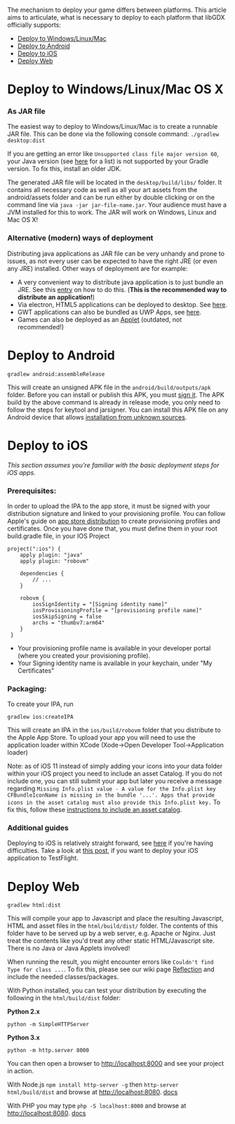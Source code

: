 ###  ###

The mechanism to deploy your game differs between platforms. This article aims to articulate, what is necessary to deploy to each platform that libGDX officially supports:

* [Deploy to Windows/Linux/Mac](#deploy-to-windowslinuxmac-os-x)
* [Deploy to Android](#deploy-to-android)
* [Deploy to iOS](#deploy-to-ios)
* [Deploy Web](#deploy-web)

# <a id="Deploy_to_Windows/Linux/Mac"></a>Deploy to Windows/Linux/Mac OS X
### As JAR file
The easiest way to deploy to Windows/Linux/Mac is to create a runnable JAR file. This can be done via the following console command:
`./gradlew desktop:dist`

If you are getting an error like `Unsupported class file major version 60`, your Java version (see [here](https://stackoverflow.com/q/9170832) for a list) is not supported by your Gradle version. To fix this, install an older JDK. 

The generated JAR file will be located in the `desktop/build/libs/` folder. It contains all necessary code as well as all your art assets from the android/assets folder and can be run either by double clicking or on the command line via `java -jar jar-file-name.jar`. Your audience must have a JVM installed for this to work. The JAR will work on Windows, Linux and Mac OS X!

### Alternative (modern) ways of deployment
Distributing java applications as JAR file can be very unhandy and prone to issues, as not every user can be expected to have the right JRE (or even any JRE) installed. Other ways of deployment are for example:

* A very convenient way to distribute java application is to just bundle an JRE. See this [entry](bundling-a-jre) on how to do this. (**This is the recommended way to distribute an application!**)
* Via electron, HTML5 applications can be deployed to desktop. See [here](https://medium.com/@bschulte19e/how-to-deploy-a-libgdx-game-with-electron-3f1b37f0c26e).
* GWT applications can also be bundled as UWP Apps, see [here](https://web.archive.org/web/20200428040905/https://www.badlogicgames.com/forum/viewtopic.php?f=17&t=14766).
* Games can also be deployed as an [Applet](https://github.com/libgdx/libgdx/wiki/Deploying-as-an-Applet) (outdated, not recommended!)

# <a id="Deploy_to_Android"></a>Deploy to Android
`gradlew android:assembleRelease`

This will create an unsigned APK file in the `android/build/outputs/apk` folder. Before you can install or publish this APK, you must [sign it](http://developer.android.com/tools/publishing/app-signing.html). The APK build by the above command is already in release mode, you only need to follow the steps for keytool and jarsigner. You can install this APK file on any Android device that allows [installation from unknown sources](http://developer.android.com/distribute/open.html#unknown-sources).

# <a id="Deploy_to_iOS"></a>Deploy to iOS ##
*This section assumes you're familiar with the basic deployment steps for iOS apps.*

### Prerequisites:
In order to upload the IPA to the app store, it must be signed with your distribution signature and linked to your provisioning profile.
You can follow Apple's guide on [app store distribution](https://developer.apple.com/library/ios/documentation/IDEs/Conceptual/AppDistributionGuide/Introduction/Introduction.html) to create provisioning profiles and certificates.
Once you have done that, you must define them in your root build.gradle file, in your IOS Project

```
project(":ios") {
    apply plugin: "java"
    apply plugin: "robovm"

    dependencies {
        // ...
    }

    robovm {
        iosSignIdentity = "[Signing identity name]"
        iosProvisioningProfile = "[provisioning profile name]"
        iosSkipSigning = false
        archs = "thumbv7:arm64"
    }
 }
```

- Your provisioning profile name is available in your developer portal (where you created your provisioning profile).
- Your Signing identity name is available in your keychain, under "My Certificates"

### Packaging:
To create your IPA, run

`gradlew ios:createIPA`

This will create an IPA in the `ios/build/robovm` folder that you distribute to the Apple App Store.
To upload your app you will need to use the application loader within XCode (Xode->Open Developer Tool->Application loader)

Note: as of iOS 11 instead of simply adding your icons into your data folder within your iOS project you need to include an asset Catalog.
If you do not include one, you can still submit your app but later you receive a message regarding `Missing Info.plist value - A value for the Info.plist key CFBundleIconName is missing in the bundle '...'. Apps that provide icons in the asset catalog must also provide this Info.plist key.` To fix this, follow these [instructions to include an asset catalog](https://github.com/MobiVM/robovm/wiki/Howto-Create-an-Asset-Catalog-for-XCode-9-Appstore-Submission%3F).

### Additional guides

Deploying to iOS is relatively straight forward, see [here](https://medium.com/@bschulte19e/deploying-your-libgdx-game-to-ios-in-2020-4ddce8fff26c) if you're having difficulties. Take a look at [this post](https://medium.com/dev-genius/deploying-your-libgdx-game-to-ios-testflight-163cada0696b), if you want to deploy your iOS application to TestFlight.

# <a id="Deploy_web"></a>Deploy Web
`gradlew html:dist`

This will compile your app to Javascript and place the resulting Javascript, HTML and asset files in the `html/build/dist/` folder. The contents of this folder have to be served up by a web server, e.g. Apache or Nginx. Just treat the contents like you'd treat any other static HTML/Javascript site. There is no Java or Java Applets involved!

When running the result, you might encounter errors like `Couldn't find Type for class ...`. To fix this, please see our wiki page [Reflection](https://github.com/libgdx/libgdx/wiki/Reflection) and include the needed classes/packages.

With Python installed, you can test your distribution by executing the following in the `html/build/dist` folder:

**Python 2.x**

`python -m SimpleHTTPServer`

**Python 3.x**

`python -m http.server 8000`

You can then open a browser to [http://localhost:8000](http://localhost:8000) and see your project in action.

With Node.js `npm install http-server -g` then `http-server html/build/dist` and browse at <http://localhost:8080>. [docs](https://github.com/indexzero/http-server)

With PHP you may type `php -S localhost:8000` and browse at <http://localhost:8080>. [docs](http://php.net/manual/en/features.commandline.webserver.php)
